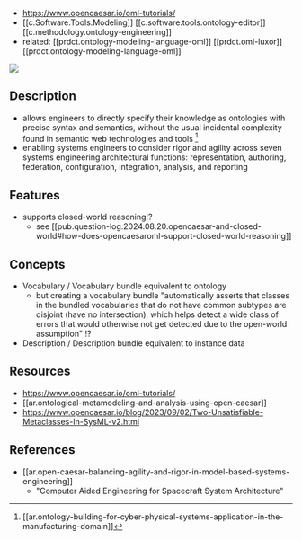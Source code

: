 
- https://www.opencaesar.io/oml-tutorials/
- [[c.Software.Tools.Modeling]] [[c.software.tools.ontology-editor]] [[c.methodology.ontology-engineering]]
- related: [[prdct.ontology-modeling-language-oml]] [[prdct.oml-luxor]] [[prdct.ontology-modeling-language-oml]]

![](/assets/images/2024-08-20-11-52-13.png)

## Description

- allows engineers to directly specify their knowledge as ontologies with precise syntax and semantics, without the usual incidental complexity found in semantic web technologies and tools [^8]
- enabling systems engineers to consider rigor and agility across seven systems engineering architectural functions: representation, authoring, federation, configuration, integration, analysis, and reporting

## Features

- supports closed-world reasoning!? 
  - see [[pub.question-log.2024.08.20.opencaesar-and-closed-world#how-does-opencaesaroml-support-closed-world-reasoning]]

## Concepts

- Vocabulary / Vocabulary bundle equivalent to ontology
  - but creating a vocabulary bundle "automatically asserts that classes in the bundled vocabularies that do not have common subtypes are disjoint (have no intersection), which helps detect a wide class of errors that would otherwise not get detected due to the open-world assumption" !?
- Description / Description bundle equivalent to instance data

## Resources

- https://www.opencaesar.io/oml-tutorials/
- [[ar.ontological-metamodeling-and-analysis-using-open-caesar]]
- https://www.opencaesar.io/blog/2023/09/02/Two-Unsatisfiable-Metaclasses-In-SysML-v2.html


## References

- [[ar.open-caesar-balancing-agility-and-rigor-in-model-based-systems-engineering]]
  - "Computer Aided Engineering for Spacecraft System Architecture"
[^8]: [[ar.ontology-building-for-cyber-physical-systems-application-in-the-manufacturing-domain]]